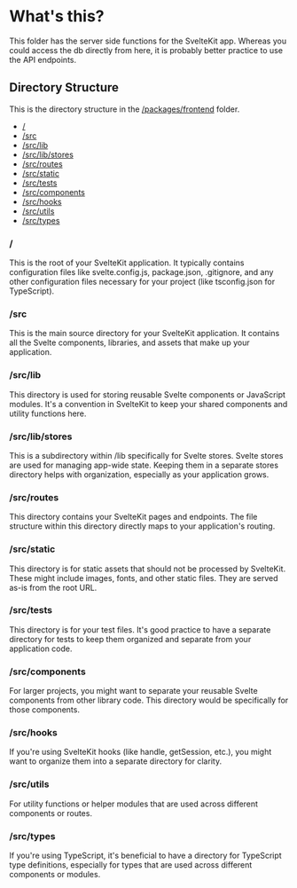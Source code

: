 # What's this?

This folder has the server side functions for the SvelteKit app. Whereas you could access the db directly from here, it is probably better practice to use the API endpoints.

## Directory Structure

This is the directory structure in the [/packages/frontend](./_whats_this.md#) folder.

- [\/](#\\/)
- [/src](#src)
- [/src/lib](#srclib)
- [/src/lib/stores](#srclibstores)
- [/src/routes](#srcroutes)
- [/src/static](#srcstatic)
- [/src/tests](#srctests)
- [/src/components](#srccomponents)
- [/src/hooks](#srchooks)
- [/src/utils](#srcutils)
- [/src/types](#srctypes)

### \/

This is the root of your SvelteKit application. It typically contains configuration files like svelte.config.js, package.json, .gitignore, and any other configuration files necessary for your project (like tsconfig.json for TypeScript).

### \/src

This is the main source directory for your SvelteKit application. It contains all the Svelte components, libraries, and assets that make up your application.

### \/src/lib

This directory is used for storing reusable Svelte components or JavaScript modules. It's a convention in SvelteKit to keep your shared components and utility functions here.

### \/src/lib/stores

This is a subdirectory within /lib specifically for Svelte stores. Svelte stores are used for managing app-wide state. Keeping them in a separate stores directory helps with organization, especially as your application grows.

### \/src/routes

This directory contains your SvelteKit pages and endpoints. The file structure within this directory directly maps to your application's routing.

### \/src/static

This directory is for static assets that should not be processed by SvelteKit. These might include images, fonts, and other static files. They are served as-is from the root URL.

### \/src/tests

This directory is for your test files. It's good practice to have a separate directory for tests to keep them organized and separate from your application code.

### \/src/components

For larger projects, you might want to separate your reusable Svelte components from other library code. This directory would be specifically for those components.

### \/src/hooks

If you're using SvelteKit hooks (like handle, getSession, etc.), you might want to organize them into a separate directory for clarity.

### \/src/utils

For utility functions or helper modules that are used across different components or routes.

### \/src/types

If you're using TypeScript, it's beneficial to have a directory for TypeScript type definitions, especially for types that are used across different components or modules.
